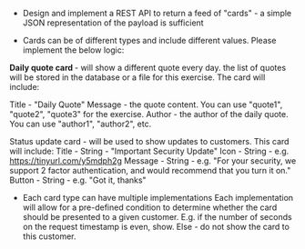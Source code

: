 
* Design and implement a REST API to return a feed of "cards" - a simple JSON representation of the payload is sufficient

* Cards can be of different types and include different values. Please implement the below logic:

<B> Daily quote card </B> - will show a different quote every day. the list of quotes will be stored in the database or a file for this exercise. The card will include:

 Title - "Daily Quote"
Message - the quote content. You can use "quote1", "quote2", "quote3" for the exercise.
Author - the author of the daily quote. You can use "author1", "author2", etc.

Status update card - will be used to show updates to customers. This card will include:
Title - String - "Important Security Update"
Icon - String - e.g. https://tinyurl.com/y5mdph2g
Message - String - e.g. "For your security, we support 2 factor authentication, and would recommend that you turn it on."
Button - String - e.g. "Got it, thanks"

* Each card type can have multiple implementations
Each implementation will allow for a pre-defined condition to determine whether the card should be presented to a given customer. E.g. if the number of seconds on the request timestamp is even, show. Else - do not show the card to this customer.